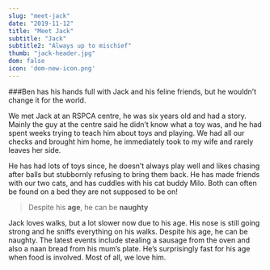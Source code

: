 ```yaml
---
slug: "meet-jack"
date: "2019-11-12"
title: "Meet Jack"
subtitle: "Jack"
subtitle2: "Always up to mischief"
thumb: "jack-header.jpg"
dom: false
icon: 'dom-new-icon.png'
---
```


###Ben has his hands full with Jack and his feline friends, but he wouldn’t change it for the world. 

We met Jack at an RSPCA centre, he was six years old and had a story. Mainly the guy at the centre said he didn’t know what a toy was, and he had spent weeks trying to teach him about toys and playing. We had all our checks and brought him home, he immediately took to my wife and rarely leaves her side. 

He has had lots of toys since, he doesn’t always play well and likes chasing after balls but stubbornly refusing to bring them back. He has made friends with our two cats, and has cuddles with his cat buddy Milo. Both can often be found on a bed they are not supposed to be on! 

> Despite his **age**, he can be **naughty**

Jack loves walks, but a lot slower now due to his age. His nose is still going strong and he sniffs everything on his walks. Despite his age, he can be naughty. The latest events include stealing a sausage from the oven and also a naan bread from his mum’s plate. He’s surprisingly fast for his age when food is involved. Most of all, we love him. 